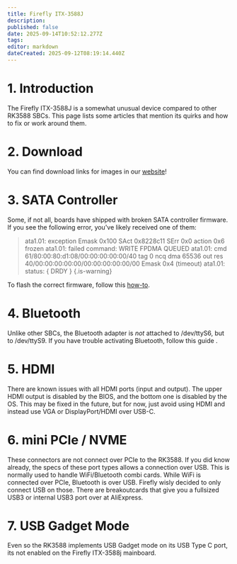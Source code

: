 ```yaml
---
title: Firefly ITX-3588J
description: 
published: false
date: 2025-09-14T10:52:12.277Z
tags: 
editor: markdown
dateCreated: 2025-09-12T08:19:14.440Z
---
```


# 1. Introduction
The Firefly ITX-3588J is a somewhat unusual device compared to other RK3588 SBCs. This page lists some articles that mention its quirks and how to fix or work around them.

# 2. Download
You can find download links for images in our [website](https://bredos.org/download.html)!

# 3. SATA Controller
Some, if not all, boards have shipped with broken SATA controller firmware. 
If you see the following error, you've likely received one of them:
> ata1.01: exception Emask 0x100 SAct 0x8228c11 SErr 0x0 action 0x6 frozen
> ata1.01: failed command: WRITE FPDMA QUEUED
> ata1.01: cmd 61/80:00:80:d1:08/00:00:00:00:00/40 tag 0 ncq dma 65536 out
>           res 40/00:00:00:00:00/00:00:00:00:00/00 Emask 0x4 (timeout)
> ata1.01: status: { DRDY }
{.is-warning}


To flash the correct firmware, follow this [how-to](/en/itx-3588j/sata-firmware-fix).

# 4. Bluetooth
Unlike other SBCs, the Bluetooth adapter is *not* attached to /dev/ttyS6, but to /dev/ttyS9. If you have trouble activating Bluetooth, follow this guide .

# 5. HDMI
There are known issues with all HDMI ports (input and output). The upper HDMI output is disabled by the BIOS, and the bottom one is disabled by the OS. This may be fixed in the future, but for now, just avoid using HDMI and instead use VGA or DisplayPort/HDMI over USB-C.

# 6. mini PCIe / NVME
These connectors are not connect over PCIe to the RK3588. If you did know already, the specs of these port types allows a connection over USB. This is normally used to handle WiFi/Bluetooth combi cards. While WiFi is connected over PCIe, Bluetooth is over USB.
Firefly wisly decided to only connect USB on those. There are breakoutcards that give you a fullsized USB3 or internal USB3 port over at AliExpress.

# 7. USB Gadget Mode
Even so the RK3588 implements USB Gadget mode on its USB Type C port, its not enabled on the Firefly ITX-3588j mainboard.